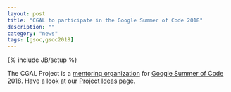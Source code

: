 ```yaml
---
layout: post
title: "CGAL to participate in the Google Summer of Code 2018"
description: ""
category: "news"
tags: [gsoc,gsoc2018]
---
```

{% include JB/setup %}

The CGAL Project is a <a href="https://summerofcode.withgoogle.com/organizations/6121660483108864/">mentoring organization</a>
for <a href="https://summerofcode.withgoogle.com/">Google Summer of Code 2018</a>.
Have a look at our <a href="https://github.com/CGAL/cgal/wiki/GSoC_2018">Project Ideas</a> page.
